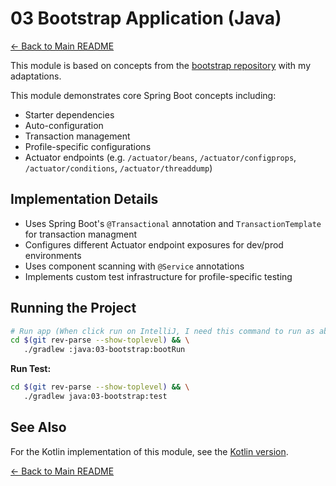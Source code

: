 # 03 Bootstrap Application (Java)

[← Back to Main README](../../README.md)

This module is based on concepts from the [bootstrap repository](https://github.com/reactive-spring-book/bootstrap) with my adaptations.

This module demonstrates core Spring Boot concepts including:
- Starter dependencies
- Auto-configuration
- Transaction management
- Profile-specific configurations
- Actuator endpoints (e.g. `/actuator/beans`, `/actuator/configprops`, `/actuator/conditions`, `/actuator/threaddump`)

## Implementation Details

- Uses Spring Boot's `@Transactional` annotation and `TransactionTemplate` for transaction managment
- Configures different Actuator endpoint exposures for dev/prod environments
- Uses component scanning with `@Service` annotations
- Implements custom test infrastructure for profile-specific testing

## Running the Project

```bash
# Run app (When click run on IntelliJ, I need this command to run as absolute
cd $(git rev-parse --show-toplevel) && \
   ./gradlew :java:03-bootstrap:bootRun

```

**Run Test:**

```bash
cd $(git rev-parse --show-toplevel) && \
   ./gradlew java:03-bootstrap:test
```

## See Also

For the Kotlin implementation of this module, see the [Kotlin version](../../kotlin/03-bootstrap).

[← Back to Main README](../../README.md)
